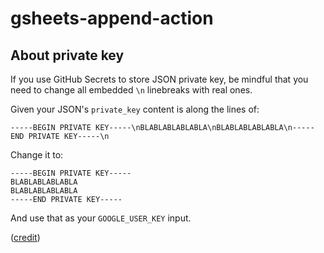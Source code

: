 # gsheets-append-action

## About private key

If you use GitHub Secrets to store JSON private key, be mindful that you need to change all embedded `\n` linebreaks with real ones.

Given your JSON's `private_key` content is along the lines of:

```
-----BEGIN PRIVATE KEY-----\nBLABLABLABLABLA\nBLABLABLABLABLA\n-----END PRIVATE KEY-----\n
```
Change it to:
```
-----BEGIN PRIVATE KEY-----
BLABLABLABLABLA
BLABLABLABLABLA
-----END PRIVATE KEY-----
```

And use that as your `GOOGLE_USER_KEY` input.

([credit]([url](https://github.com/dibenlloch/google-sheets-secrets-action)))
